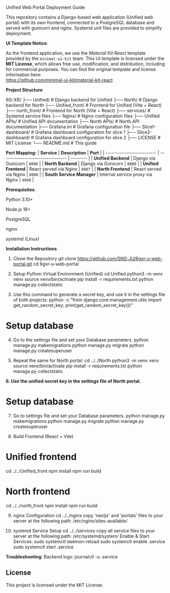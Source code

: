 Unified Web Portal Deployment Guide

This repository contains a Django-based web application (Unified web portal) with its own frontend, connected to a PostgreSQL database and served with gunicorn and nginx. Systemd unit files are provided to simplify deployment.

**UI Template Notice**:

As the frontend application, we use the *Material Kit React* template provided by the `minimal-ui-kit` team.
This UI template is licensed under the **MIT License**, which allows free use, modification, and distribution, including for commercial purposes.
You can find the original template and license information here:  
https://github.com/minimal-ui-kit/material-kit-react

**Project Structure**

6G-XR/
├── Unified/ # Django backend for Unified
├── North/ # Django backend for North
├── Unified_front/ # Frontend for Unified (Vite + React)
├── north_front/ # Frontend for North (Vite + React)
├── services/ # Systemd service files
├── Nginx/ # Nginx configuration files
├── Unified APIs/ # Unified API documentation
├── North APIs/ # North API documentation
├── Grafana.ini # Grafana configuration file
├── Slice1-dashboard/ # Grafana dashboard configuration for slice 1
├── Slice2-dashboard/ # Grafana dashboard configuration for slice 2
├── LICENSE # MIT License
└── README.md # This guide

**Port Mapping:**
| **Service**               | **Description**                  | **Port** |
| ------------------------- | -------------------------------- | -------- |
| **Unified Backend**       | Django via Gunicorn              | `8000`   |
| **North Backend**         | Django via Gunicorn              | `8080`   |
| **Unified Frontend**      | React served via Nginx           | `8087`   |
| **North Frontend**        | React served via Nginx           | `8086`   |
| **South Service Manager** | Internal service proxy via Nginx | `4040`   |


**Prerequisites**:

Python 3.10+

Node.js 18+

PostgreSQL

nginx

systemd (Linux)


**Installation Instructions**
1. Clone the Repository
git clone https://github.com/SNS-JU/6gxr-u-web-portal.git
cd 6gxr-u-web-portal

2. Setup Python Virtual Environment (Unified)
cd Unified
python3 -m venv venv
source venv/bin/activate
pip install -r requirements.txt
python manage.py collectstatic

3. Use this command to generate a secret key, and use it in the settings file of both projects:
python -c "from django.core.management.utils import get_random_secret_key; print(get_random_secret_key())"

# Setup database
4. Go to the settings file and set your Database parameters.
python manage.py makemigrations
python manage.py migrate
python manage.py createsuperuser


5. Repeat the same for North portal:
cd ../../North
python3 -m venv venv
source venv/bin/activate
pip install -r requirements.txt
python manage.py collectstatic

**6. Use the unified secret key in the settings file of North portal.**

# Setup database
7. Go to settings file and set your Database parameters.
python manage.py makemigrations
python manage.py migrate
python manage.py createsuperuser

8. Build Frontend (React + Vite)
# Unified frontend
cd ../../Unified_front
npm install
npm run build

# North frontend
cd ../../north_front
npm install
npm run build

9. nginx Configuration
cd ../../nginx
copy 'nextjs' and 'portals' files to your server at the following path: /etc/nginx/sites-available/

10. systemd Service Setup
cd ../../services
copy all service files to your server at the following path: /etc/systemd/system/
Enable & Start Services:
sudo systemctl daemon-reload
sudo systemctl enable <name>.service
sudo systemctl start <name>.service


**Troubleshooting**:
Backend logs: journalctl -u <name>.service


## License

This project is licensed under the MIT License.

